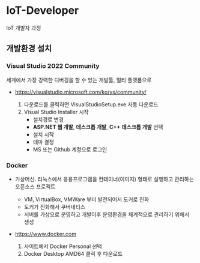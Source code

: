 # IoT-Developer
IoT 개발자 과정

## 개발환경 설치

### Visual Studio 2022 Community

세계에서 가장 강력한 디버깅을 할 수 있는 개발툴, 멀티 플랫폼으로

- https://visualstudio.microsoft.com/ko/vs/community/

    1. 다운로드를 클릭하면 VisualStudioSetup.exe 자동 다운로드
    2. Visual Studio Installer 시작
        - 설치경로 변경
        - **ASP.NET 웹 개발**, **데스크톱 개발**, **C++ 데스크톱 개발** 선택
        - 설치 시작
        - 테마 결정
        - MS 또는 Github 계정으로 로그인

### Docker
- 가상머신. 리눅스에서 응용프로그램을 컨테이너(이미지) 형태로 실행하고 관리하는 오픈소스 프로젝트
    - VM, VirtualBox, VMWare 부터 발전되어서 도커로 진화
    - 도커가 진화해서 쿠버네티스
    - 서버를 가상으로 운영하고 개발이후 운영환경을 체계적으로 관리하기 위해서 생성

- https://www.docker.com
    1. 사이트에서 Docker Personal 선택
    2. Docker Desktop AMD64 클릭 후 다운로드